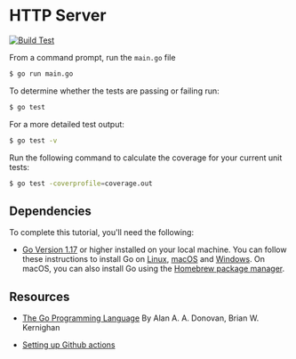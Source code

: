 # HTTP Server

[![Build Test](https://github.com/matteeyao/echo-server/actions/workflows/build-test.yml/badge.svg)](https://github.com/matteeyao/echo-server/actions/workflows/build-test.yml)

From a command prompt, run the `main.go` file

```zsh
$ go run main.go
```

To determine whether the tests are passing or failing run:

```zsh
$ go test
```

For a more detailed test output:

```zsh
$ go test -v
```

Run the following command to calculate the coverage for your current unit tests:

```zsh
$ go test -coverprofile=coverage.out
```

## Dependencies

To complete this tutorial, you'll need the following:

* [Go Version 1.17](https://golang.org/dl/) or higher installed on your local machine. You can follow these instructions to install Go on [Linux](https://www.digitalocean.com/community/tutorials/how-to-install-go-and-set-up-a-local-programming-environment-on-ubuntu-18-04), [macOS](https://www.digitalocean.com/community/tutorials/how-to-install-go-and-set-up-a-local-programming-environment-on-macos) and [Windows](https://www.digitalocean.com/community/tutorials/how-to-install-go-and-set-up-a-local-programming-environment-on-windows-10). On macOS, you can also install Go using the [Homebrew package manager](https://www.digitalocean.com/community/tutorials/how-to-install-and-use-homebrew-on-macos).

## Resources

* [The Go Programming Language](https://learning.oreilly.com/library/view/the-go-programming/9780134190570/) By Alan A. A. Donovan, Brian W. Kernighan

* [Setting up Github actions](https://medium.com/swlh/setting-up-github-actions-for-go-project-ea84f4ed3a40)
